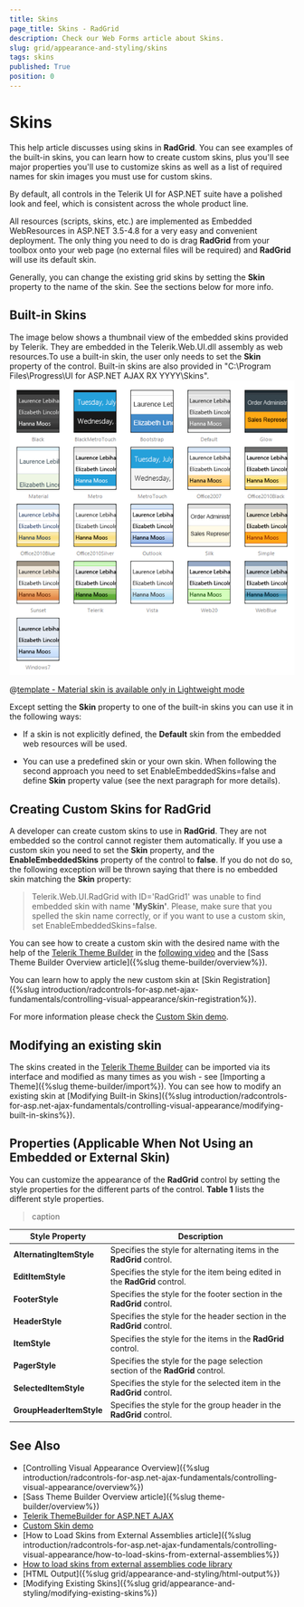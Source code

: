 ```yaml
---
title: Skins
page_title: Skins - RadGrid
description: Check our Web Forms article about Skins.
slug: grid/appearance-and-styling/skins
tags: skins
published: True
position: 0
---
```


# Skins

This help article discusses using skins in **RadGrid**. You can see examples of the built-in skins, you can learn how to create custom skins, plus you'll see major properties you'll use to customize skins as well as a list of required names for skin images you must use for custom skins.

By default, all controls in the Telerik UI for ASP.NET suite have a polished look and feel, which is consistent across the whole product line.

All resources (scripts, skins, etc.) are implemented as Embedded WebResources in ASP.NET 3.5-4.8 for a very easy and convenient deployment. The only thing you need to do is drag **RadGrid** from your toolbox onto your web page (no external files will be required) and **RadGrid** will use its default skin.

Generally, you can change the existing grid skins by setting the **Skin** property to the name of the skin. See the sections below for more info.

## Built-in Skins

The image below shows a thumbnail view of the embedded skins provided by Telerik. They are embedded in the Telerik.Web.UI.dll assembly as web resources.To use a built-in skin, the user only needs to set the **Skin** property of the control. Built-in skins are also provided in "C:\Program Files\Progress\UI for ASP.NET AJAX RX YYYY\Skins".
![RadGrid Skins](images/grid-skins.png) 


 @[template - Material skin is available only in Lightweight mode](/_templates/common/skins-notes.md#material-only-in-lightweight) 




Except setting the **Skin** property to one of the built-in skins you can use it in the following ways:

* If a skin is not explicitly defined, the **Default** skin from the embedded web resources will be used.

* You can use a predefined skin or your own skin. When following the second approach you need to set EnableEmbeddedSkins=false and define **Skin** property value (see the next paragraph for more details).

## Creating Custom Skins for RadGrid

A developer can create custom skins to use in **RadGrid**. They are not embedded so the control cannot register them automatically. If you use a custom skin you need to set the **Skin** property, and the **EnableEmbeddedSkins** property of the control to **false**. If you do not do so, the following exception will be thrown saying that there is no embedded skin matching the **Skin** property:

> Telerik.Web.UI.RadGrid with ID='RadGrid1' was unable to find embedded skin with name **'MySkin'**. Please, make sure that you spelled the skin name correctly, or if you want to use a custom skin, set EnableEmbeddedSkins=false.

You can see how to create a custom skin with the desired name with the help of the [Telerik Theme Builder](https://themebuilder.telerik.com/aspnet-ajax) in the [following video](https://www.youtube.com/watch?v=0kiuagrNvac) and the [Sass Theme Builder Overview article]({%slug theme-builder/overview%}). 

You can learn how to apply the new custom skin at [Skin Registration]({%slug introduction/radcontrols-for-asp.net-ajax-fundamentals/controlling-visual-appearance/skin-registration%}).

For more information please check the [Custom Skin demo](https://demos.telerik.com/aspnet-ajax/grid/examples/styles/custom-skin/defaultcs.aspx).

## Modifying an existing skin
The skins created in the [Telerik Theme Builder](https://themebuilder.telerik.com/aspnet-ajax) can be imported via its interface and modified as many times as you wish - see [Importing a Theme]({%slug theme-builder/import%}).
You can see how to modify an existing skin at [Modifying Built-in Skins]({%slug introduction/radcontrols-for-asp.net-ajax-fundamentals/controlling-visual-appearance/modifying-built-in-skins%}).

## Properties (Applicable When Not Using an Embedded or External Skin)

You can customize the appearance of the **RadGrid** control by setting the style properties for the different parts of the control. **Table 1** lists the different style properties.


>caption  

|  **Style Property**  |  **Description**  |
| ------ | ------ |
| **AlternatingItemStyle** |Specifies the style for alternating items in the **RadGrid** control.|
| **EditItemStyle** |Specifies the style for the item being edited in the **RadGrid** control.|
| **FooterStyle** |Specifies the style for the footer section in the **RadGrid** control.|
| **HeaderStyle** |Specifies the style for the header section in the **RadGrid** control.|
| **ItemStyle** |Specifies the style for the items in the **RadGrid** control.|
| **PagerStyle** |Specifies the style for the page selection section of the **RadGrid** control.|
| **SelectedItemStyle** |Specifies the style for the selected item in the **RadGrid** control.|
| **GroupHeaderItemStyle** |Specifies the style for the group header in the **RadGrid** control.|



## See Also

 * [Controlling Visual Appearance Overview]({%slug introduction/radcontrols-for-asp.net-ajax-fundamentals/controlling-visual-appearance/overview%})
 * [Sass Theme Builder Overview article]({%slug theme-builder/overview%})
 * [Telerik ThemeBuilder for ASP.NET AJAX](https://themebuilder.telerik.com/)
 * [Custom Skin demo](https://demos.telerik.com/aspnet-ajax/grid/examples/styles/custom-skin/defaultcs.aspx)
 * [How to Load Skins from External Assemblies article]({%slug introduction/radcontrols-for-asp.net-ajax-fundamentals/controlling-visual-appearance/how-to-load-skins-from-external-assemblies%})
 * [How to load skins from external assemblies code library](https://www.telerik.com/support/code-library/how-to-load-skins-from-external-assemblies)
 * [HTML Output]({%slug grid/appearance-and-styling/html-output%})
 * [Modifying Existing Skins]({%slug grid/appearance-and-styling/modifying-existing-skins%})

